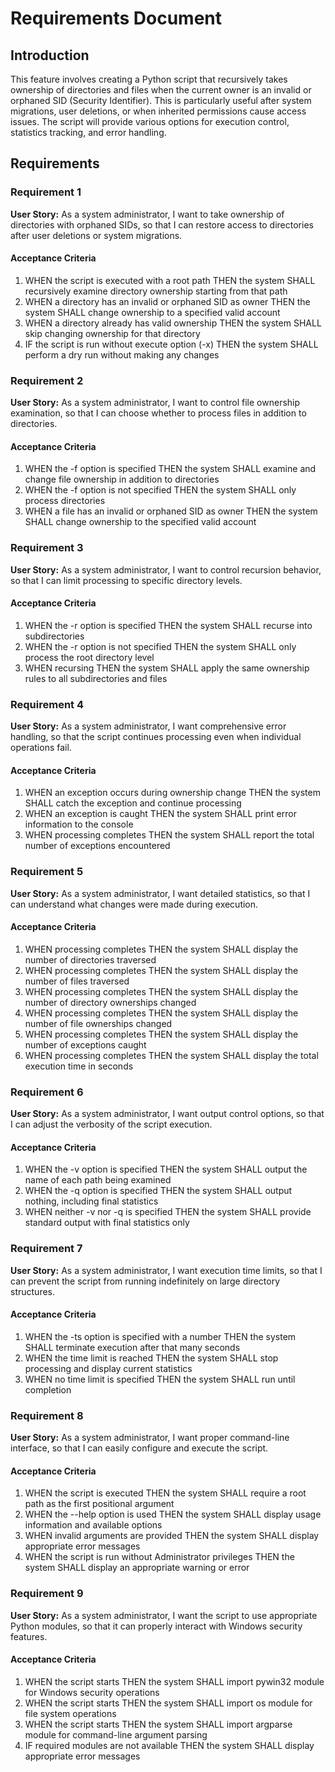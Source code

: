 # Requirements Document

## Introduction

This feature involves creating a Python script that recursively takes ownership of directories and files when the current owner is an invalid or orphaned SID (Security Identifier). This is particularly useful after system migrations, user deletions, or when inherited permissions cause access issues. The script will provide various options for execution control, statistics tracking, and error handling.

## Requirements

### Requirement 1

**User Story:** As a system administrator, I want to take ownership of directories with orphaned SIDs, so that I can restore access to directories after user deletions or system migrations.

#### Acceptance Criteria

1. WHEN the script is executed with a root path THEN the system SHALL recursively examine directory ownership starting from that path
2. WHEN a directory has an invalid or orphaned SID as owner THEN the system SHALL change ownership to a specified valid account
3. WHEN a directory already has valid ownership THEN the system SHALL skip changing ownership for that directory
4. IF the script is run without execute option (-x) THEN the system SHALL perform a dry run without making any changes

### Requirement 2

**User Story:** As a system administrator, I want to control file ownership examination, so that I can choose whether to process files in addition to directories.

#### Acceptance Criteria

1. WHEN the -f option is specified THEN the system SHALL examine and change file ownership in addition to directories
2. WHEN the -f option is not specified THEN the system SHALL only process directories
3. WHEN a file has an invalid or orphaned SID as owner THEN the system SHALL change ownership to the specified valid account

### Requirement 3

**User Story:** As a system administrator, I want to control recursion behavior, so that I can limit processing to specific directory levels.

#### Acceptance Criteria

1. WHEN the -r option is specified THEN the system SHALL recurse into subdirectories
2. WHEN the -r option is not specified THEN the system SHALL only process the root directory level
3. WHEN recursing THEN the system SHALL apply the same ownership rules to all subdirectories and files

### Requirement 4

**User Story:** As a system administrator, I want comprehensive error handling, so that the script continues processing even when individual operations fail.

#### Acceptance Criteria

1. WHEN an exception occurs during ownership change THEN the system SHALL catch the exception and continue processing
2. WHEN an exception is caught THEN the system SHALL print error information to the console
3. WHEN processing completes THEN the system SHALL report the total number of exceptions encountered

### Requirement 5

**User Story:** As a system administrator, I want detailed statistics, so that I can understand what changes were made during execution.

#### Acceptance Criteria

1. WHEN processing completes THEN the system SHALL display the number of directories traversed
2. WHEN processing completes THEN the system SHALL display the number of files traversed
3. WHEN processing completes THEN the system SHALL display the number of directory ownerships changed
4. WHEN processing completes THEN the system SHALL display the number of file ownerships changed
5. WHEN processing completes THEN the system SHALL display the number of exceptions caught
6. WHEN processing completes THEN the system SHALL display the total execution time in seconds

### Requirement 6

**User Story:** As a system administrator, I want output control options, so that I can adjust the verbosity of the script execution.

#### Acceptance Criteria

1. WHEN the -v option is specified THEN the system SHALL output the name of each path being examined
2. WHEN the -q option is specified THEN the system SHALL output nothing, including final statistics
3. WHEN neither -v nor -q is specified THEN the system SHALL provide standard output with final statistics only

### Requirement 7

**User Story:** As a system administrator, I want execution time limits, so that I can prevent the script from running indefinitely on large directory structures.

#### Acceptance Criteria

1. WHEN the -ts option is specified with a number THEN the system SHALL terminate execution after that many seconds
2. WHEN the time limit is reached THEN the system SHALL stop processing and display current statistics
3. WHEN no time limit is specified THEN the system SHALL run until completion

### Requirement 8

**User Story:** As a system administrator, I want proper command-line interface, so that I can easily configure and execute the script.

#### Acceptance Criteria

1. WHEN the script is executed THEN the system SHALL require a root path as the first positional argument
2. WHEN the --help option is used THEN the system SHALL display usage information and available options
3. WHEN invalid arguments are provided THEN the system SHALL display appropriate error messages
4. WHEN the script is run without Administrator privileges THEN the system SHALL display an appropriate warning or error

### Requirement 9

**User Story:** As a system administrator, I want the script to use appropriate Python modules, so that it can properly interact with Windows security features.

#### Acceptance Criteria

1. WHEN the script starts THEN the system SHALL import pywin32 module for Windows security operations
2. WHEN the script starts THEN the system SHALL import os module for file system operations
3. WHEN the script starts THEN the system SHALL import argparse module for command-line argument parsing
4. IF required modules are not available THEN the system SHALL display appropriate error messages